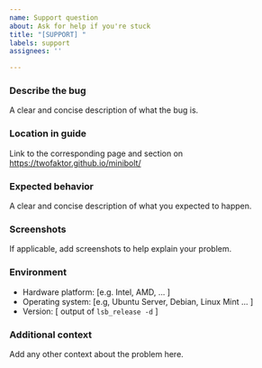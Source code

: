 ```yaml
---
name: Support question
about: Ask for help if you're stuck
title: "[SUPPORT] "
labels: support
assignees: ''

---
```


### Describe the bug

A clear and concise description of what the bug is.

### Location in guide

Link to the corresponding page and section on <https://twofaktor.github.io/minibolt/>

### Expected behavior

A clear and concise description of what you expected to happen.

### Screenshots

If applicable, add screenshots to help explain your problem.

### Environment

- Hardware platform: [e.g. Intel, AMD, ... ]
- Operating system: [e.g, Ubuntu Server, Debian, Linux Mint ... ]
- Version: [ output of `lsb_release -d` ]

### Additional context

Add any other context about the problem here.

